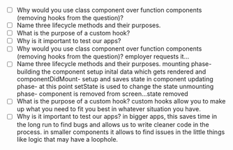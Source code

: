 - [ ] Why would you use class component over function components (removing hooks from the question)?
- [ ] Name three lifecycle methods and their purposes.
- [ ] What is the purpose of a custom hook?
- [ ] Why is it important to test our apps?
- [ ] Why would you use class component over function components (removing hooks from the question)?
employer requests it... 
- [ ] Name three lifecycle methods and their purposes.
mounting phase- building the component setup inital data which gets rendered and componentDidMount- setup and saves state in component
updating phase- at this point setState is used to change the state
unmounting phase- component is removed from screen...state removed
- [ ] What is the purpose of a custom hook?
custom hooks allow you to make up what you need to fit you best in whatever situation you have. 
- [ ] Why is it important to test our apps?
in bigger apps, this saves time in the long run to find bugs and allows us to write cleaner code in the process. in smaller components it allows to find issues in the little things like logic that may have a loophole.
